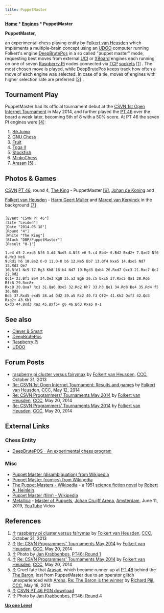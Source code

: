 ```yaml
---
title: PuppetMaster
---
```

**[Home](Home "Home") \* [Engines](Engines "Engines") \* PuppetMaster**


**PuppetMaster**,  

an experimental chess playing entity by [Folkert van Heusden](Folkert_van_Heusden "Folkert van Heusden") which implements a multiple-brain concept using an [UDOO](UDOO "UDOO") computer running Folkert's engine [DeepBrutePos](DeepBrutePos "DeepBrutePos") in a so called "puppet master" mode, requesting best moves from external [UCI](UCI "UCI") or [XBoard](XBoard "XBoard") engines each running on one of seven [Raspberry Pi](Raspberry_Pi "Raspberry Pi") nodes connected via [TCP](https://en.wikipedia.org/wiki/Transmission_Control_Protocol) [sockets](https://en.wikipedia.org/wiki/Network_socket) <a id="cite-note-1" href="#cite-ref-1">[1]</a> . The most chosen move is played, while DeepBrutePos keeps track how often a move of each engine was selected. In case of a tie, moves of engines with higher selection rate are preferred <a id="cite-note-2" href="#cite-ref-2">[2]</a> .



## Tournament Play


PuppetMaster had its official tournament debut at the [CSVN 1st Open Internet Tournament](index.php?title=1st_CSVN_OIT&action=edit&redlink=1 "1st CSVN OIT (page does not exist)") in May 2014, and further played the [PT 46](PT_46 "PT 46") over the board a week later, becoming 5th of 8 with a 50% score. At PT 46 the seven PI engines were <a id="cite-note-4" href="#cite-ref-4">[4]</a>:



1. [BikJump](BikJump "BikJump")
2. [GNU Chess](GNU_Chess "GNU Chess")
3. [Fruit](Fruit "Fruit")
4. [Toga II](Toga "Toga")
5. [Stockfish](Stockfish "Stockfish")
6. [MinkoChess](MinkoChess "MinkoChess")
7. [Arasan](Arasan "Arasan") <a id="cite-note-5" href="#cite-ref-5">[5]</a> .


## Photos & Games


 [](http://www.computerschaak.nl/nieuws-mainmenu-28/51-toernooien/643-pt46-round-4) 
[CSVN](CSVN "CSVN") [PT 46](PT_46 "PT 46"), round 4, [The King](The_King "The King") - PuppetMaster <a id="cite-note-6" href="#cite-ref-6">[6]</a>, [Johan de Koning](Johan_de_Koning "Johan de Koning") and  

[Folkert van Heusden](Folkert_van_Heusden "Folkert van Heusden") - [Harm Geert Muller](Harm_Geert_Muller "Harm Geert Muller") and [Marcel van Kervinck](Marcel_van_Kervinck "Marcel van Kervinck") in the background <a id="cite-note-7" href="#cite-ref-7">[7]</a>




```

[Event "CSVN PT 46"]
[Site "Leiden"]
[Date "2014.05.18"]
[Round "4"]
[White "The King"]
[Black "DBP/PuppetMaster"]
[Result "0-1"]

1.e4 d5 2.exd5 Nf6 3.d4 Nxd5 4.Nf3 e6 5.c4 Bb4+ 6.Bd2 Bxd2+ 7.Qxd2 Nf6 8.Nc3 Nc6
9.Rd1 h6 10.Be2 O-O 11.O-O b6 12.Ne5 Bb7 13.Qf4 Nxe5 14.dxe5 Nd7 15.Rd3 Qe7
16.Rfd1 Nc5 17.Rg3 Kh8 18.b4 Nd7 19.Rgd3 Qxb4 20.Rxd7 Qxc3 21.Rxc7 Qc2 22.Rd2
Qc1+ 23.Bf1 Be4 24.Qe3 Kg8 25.a3 Bg6 26.c5 bxc5 27.Rxc5 Qa1 28.Rd6 Rfc8 29.Rxc8+
Rxc8 30.Qxa7 Rc1 31.Qa6 Qxe5 32.Rd2 Kh7 33.h3 Qe1 34.Rd8 Be4 35.Rd4 f5 36.Rd8
Bd5 37.Rxd5 exd5 38.a4 Qd2 39.a5 Rc2 40.f3 Qf2+ 41.Kh2 Qxf3 42.Qd3 Rxg2+ 43.Kh1
Qxd3 44.Bxd3 Ra2 45.Bxf5+ g6 46.Bd3 Rxa5 0-1

```

## See also


* [Clever & Smart](Clever_%26_Smart "Clever & Smart")
* [DeepBrutePos](DeepBrutePos "DeepBrutePos")
* [Raspberry Pi](Raspberry_Pi "Raspberry Pi")
* [UDOO](UDOO "UDOO")


## Forum Posts


* [raspberry pi cluster versus fairymax](http://www.talkchess.com/forum/viewtopic.php?t=49892) by [Folkert van Heusden](Folkert_van_Heusden "Folkert van Heusden"), [CCC](CCC "CCC"), October 31, 2013
* [Re: CSVN 1st Open Internet Tournament: Results and games](http://www.talkchess.com/forum/viewtopic.php?t=52280&start=11) by [Folkert van Heusden](Folkert_van_Heusden "Folkert van Heusden"), [CCC](CCC "CCC"), May 12, 2014
* [Re: CSVN Programmers' Tournaments May 2014](http://www.talkchess.com/forum/viewtopic.php?t=51761&start=39) by [Folkert van Heusden](Folkert_van_Heusden "Folkert van Heusden"), [CCC](CCC "CCC"), May 20, 2014
* [Re: CSVN Programmers' Tournaments May 2014](http://www.talkchess.com/forum/viewtopic.php?t=51761&start=41) by [Folkert van Heusden](Folkert_van_Heusden "Folkert van Heusden"), [CCC](CCC "CCC"), May 20, 2014


## External Links


### Chess Entity


* [DeepBrutePOS - An experimental chess program](https://vanheusden.com/DeepBrutePos/)


### Misc


* [Puppet Master (disambiguation) from Wikipedia](https://en.wikipedia.org/wiki/Puppet_Master)
* [Puppet Master (comics) from Wikipedia](https://en.wikipedia.org/wiki/Puppet_Master_%28comics%29)
* [The Puppet Masters - Wikipedia](https://en.wikipedia.org/wiki/The_Puppet_Masters) - a 1951 [science fiction novel](https://en.wikipedia.org/wiki/Science_fiction_novel) by [Robert A. Heinlein](Category:Robert_Heinlein "Category:Robert Heinlein")
* [Puppet Master (film) - Wikipedia](https://en.wikipedia.org/wiki/Puppet_Master_%28film%29)
* [Metallica](Category:Metallica "Category:Metallica") - [Master of Puppets](https://en.wikipedia.org/wiki/Master_of_Puppets_%28song%29), [Johan Cruijff Arena](https://en.wikipedia.org/wiki/Johan_Cruyff_Arena), [Amsterdam](https://en.wikipedia.org/wiki/Amsterdam), June 11, 2019, [YouTube](https://en.wikipedia.org/wiki/YouTube) Video


 
## References


1. <a id="cite-ref-1" href="#cite-note-1">↑</a> [raspberry pi cluster versus fairymax](http://www.talkchess.com/forum/viewtopic.php?t=49892) by [Folkert van Heusden](Folkert_van_Heusden "Folkert van Heusden"), [CCC](CCC "CCC"), October 31, 2013
2. <a id="cite-ref-2" href="#cite-note-2">↑</a> [Re: CSVN Programmers' Tournaments May 2014](http://www.talkchess.com/forum/viewtopic.php?t=51761&start=41) by [Folkert van Heusden](Folkert_van_Heusden "Folkert van Heusden"), [CCC](CCC "CCC"), May 20, 2014
3. <a id="cite-ref-3" href="#cite-note-3">↑</a> Photo by [Jan Krabbenbos](Jan_Krabbenbos "Jan Krabbenbos"), [PT46: Round 1](http://www.computerschaak.nl/nieuws-mainmenu-28/51-toernooien/639-pt46-round-1)
4. <a id="cite-ref-4" href="#cite-note-4">↑</a> [Re: CSVN Programmers' Tournaments May 2014](http://www.talkchess.com/forum/viewtopic.php?t=51761&start=39) by [Folkert van Heusden](Folkert_van_Heusden "Folkert van Heusden"), [CCC](CCC "CCC"), May 20, 2014
5. <a id="cite-ref-5" href="#cite-note-5">↑</a> Cruel fate that [Arasan](Arasan "Arasan"), which became runner-up at [PT 46](PT_46 "PT 46") behind the [The Baron](The_Baron "The Baron"), lost from PuppetMaster due to an operator glitch unexperienced with [Arena](Arena "Arena"), [Re: The Baron is the winner](http://www.talkchess.com/forum/viewtopic.php?t=52344&start=12) by [Richard Pijl](Richard_Pijl "Richard Pijl"), [CCC](CCC "CCC"), May 18, 2014
6. <a id="cite-ref-6" href="#cite-note-6">↑</a> [CSVN PT 46 PGN download](http://marcelk.net/2014-05-18/PT46.pgn.bz2)
7. <a id="cite-ref-7" href="#cite-note-7">↑</a> Photo by [Jan Krabbenbos](Jan_Krabbenbos "Jan Krabbenbos"), [PT46: Round 4](http://www.computerschaak.nl/nieuws-mainmenu-28/51-toernooien/643-pt46-round-4)

**[Up one Level](Engines "Engines")**







 

